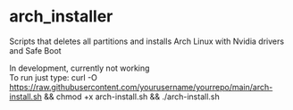 # arch_installer
Scripts that deletes all partitions and installs Arch Linux with Nvidia drivers and Safe Boot

In development, currently not working
<br>
To run just type: curl -O https://raw.githubusercontent.com/yourusername/yourrepo/main/arch-install.sh && chmod +x arch-install.sh && ./arch-install.sh

